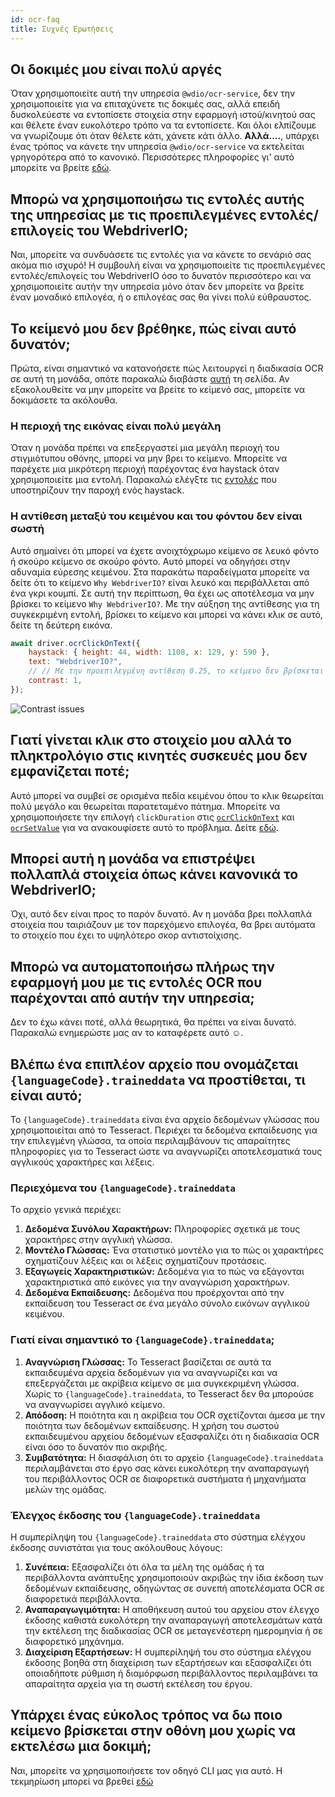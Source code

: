 ```yaml
---
id: ocr-faq
title: Συχνές Ερωτήσεις
---
```


## Οι δοκιμές μου είναι πολύ αργές

Όταν χρησιμοποιείτε αυτή την υπηρεσία `@wdio/ocr-service`, δεν την χρησιμοποιείτε για να επιταχύνετε τις δοκιμές σας, αλλά επειδή δυσκολεύεστε να εντοπίσετε στοιχεία στην εφαρμογή ιστού/κινητού σας και θέλετε έναν ευκολότερο τρόπο να τα εντοπίσετε. Και όλοι ελπίζουμε να γνωρίζουμε ότι όταν θέλετε κάτι, χάνετε κάτι άλλο. **Αλλά....**, υπάρχει ένας τρόπος να κάνετε την υπηρεσία `@wdio/ocr-service` να εκτελείται γρηγορότερα από το κανονικό. Περισσότερες πληροφορίες γι' αυτό μπορείτε να βρείτε [εδώ](./more-test-optimization).

## Μπορώ να χρησιμοποιήσω τις εντολές αυτής της υπηρεσίας με τις προεπιλεγμένες εντολές/επιλογείς του WebdriverIO;

Ναι, μπορείτε να συνδυάσετε τις εντολές για να κάνετε το σενάριό σας ακόμα πιο ισχυρό! Η συμβουλή είναι να χρησιμοποιείτε τις προεπιλεγμένες εντολές/επιλογείς του WebdriverIO όσο το δυνατόν περισσότερο και να χρησιμοποιείτε αυτήν την υπηρεσία μόνο όταν δεν μπορείτε να βρείτε έναν μοναδικό επιλογέα, ή ο επιλογέας σας θα γίνει πολύ εύθραυστος.

## Το κείμενό μου δεν βρέθηκε, πώς είναι αυτό δυνατόν;

Πρώτα, είναι σημαντικό να κατανοήσετε πώς λειτουργεί η διαδικασία OCR σε αυτή τη μονάδα, οπότε παρακαλώ διαβάστε [αυτή](./ocr-testing) τη σελίδα. Αν εξακολουθείτε να μην μπορείτε να βρείτε το κείμενό σας, μπορείτε να δοκιμάσετε τα ακόλουθα.

### Η περιοχή της εικόνας είναι πολύ μεγάλη

Όταν η μονάδα πρέπει να επεξεργαστεί μια μεγάλη περιοχή του στιγμιότυπου οθόνης, μπορεί να μην βρει το κείμενο. Μπορείτε να παρέχετε μια μικρότερη περιοχή παρέχοντας ένα haystack όταν χρησιμοποιείτε μια εντολή. Παρακαλώ ελέγξτε τις [εντολές](./ocr-click-on-text) που υποστηρίζουν την παροχή ενός haystack.

### Η αντίθεση μεταξύ του κειμένου και του φόντου δεν είναι σωστή

Αυτό σημαίνει ότι μπορεί να έχετε ανοιχτόχρωμο κείμενο σε λευκό φόντο ή σκούρο κείμενο σε σκούρο φόντο. Αυτό μπορεί να οδηγήσει στην αδυναμία εύρεσης κειμένου. Στα παρακάτω παραδείγματα μπορείτε να δείτε ότι το κείμενο `Why WebdriverIO?` είναι λευκό και περιβάλλεται από ένα γκρι κουμπί. Σε αυτή την περίπτωση, θα έχει ως αποτέλεσμα να μην βρίσκει το κείμενο `Why WebdriverIO?`. Με την αύξηση της αντίθεσης για τη συγκεκριμένη εντολή, βρίσκει το κείμενο και μπορεί να κάνει κλικ σε αυτό, δείτε τη δεύτερη εικόνα.

```js
await driver.ocrClickOnText({
    haystack: { height: 44, width: 1108, x: 129, y: 590 },
    text: "WebdriverIO?",
    // // Με την προεπιλεγμένη αντίθεση 0.25, το κείμενο δεν βρίσκεται
    contrast: 1,
});
```

![Contrast issues](/img/ocr/increased-contrast.jpg)

## Γιατί γίνεται κλικ στο στοιχείο μου αλλά το πληκτρολόγιο στις κινητές συσκευές μου δεν εμφανίζεται ποτέ;

Αυτό μπορεί να συμβεί σε ορισμένα πεδία κειμένου όπου το κλικ θεωρείται πολύ μεγάλο και θεωρείται παρατεταμένο πάτημα. Μπορείτε να χρησιμοποιήσετε την επιλογή `clickDuration` στις [`ocrClickOnText`](./ocr-click-on-text) και [`ocrSetValue`](./ocr-set-value) για να ανακουφίσετε αυτό το πρόβλημα. Δείτε [εδώ](./ocr-click-on-text#options).

## Μπορεί αυτή η μονάδα να επιστρέψει πολλαπλά στοιχεία όπως κάνει κανονικά το WebdriverIO;

Όχι, αυτό δεν είναι προς το παρόν δυνατό. Αν η μονάδα βρει πολλαπλά στοιχεία που ταιριάζουν με τον παρεχόμενο επιλογέα, θα βρει αυτόματα το στοιχείο που έχει το υψηλότερο σκορ αντιστοίχισης.

## Μπορώ να αυτοματοποιήσω πλήρως την εφαρμογή μου με τις εντολές OCR που παρέχονται από αυτήν την υπηρεσία;

Δεν το έχω κάνει ποτέ, αλλά θεωρητικά, θα πρέπει να είναι δυνατό. Παρακαλώ ενημερώστε μας αν το καταφέρετε αυτό ☺️.

## Βλέπω ένα επιπλέον αρχείο που ονομάζεται `{languageCode}.traineddata` να προστίθεται, τι είναι αυτό;

Το `{languageCode}.traineddata` είναι ένα αρχείο δεδομένων γλώσσας που χρησιμοποιείται από το Tesseract. Περιέχει τα δεδομένα εκπαίδευσης για την επιλεγμένη γλώσσα, τα οποία περιλαμβάνουν τις απαραίτητες πληροφορίες για το Tesseract ώστε να αναγνωρίζει αποτελεσματικά τους αγγλικούς χαρακτήρες και λέξεις.

### Περιεχόμενα του `{languageCode}.traineddata`

Το αρχείο γενικά περιέχει:

1. **Δεδομένα Συνόλου Χαρακτήρων:** Πληροφορίες σχετικά με τους χαρακτήρες στην αγγλική γλώσσα.
1. **Μοντέλο Γλώσσας:** Ένα στατιστικό μοντέλο για το πώς οι χαρακτήρες σχηματίζουν λέξεις και οι λέξεις σχηματίζουν προτάσεις.
1. **Εξαγωγείς Χαρακτηριστικών:** Δεδομένα για το πώς να εξάγονται χαρακτηριστικά από εικόνες για την αναγνώριση χαρακτήρων.
1. **Δεδομένα Εκπαίδευσης:** Δεδομένα που προέρχονται από την εκπαίδευση του Tesseract σε ένα μεγάλο σύνολο εικόνων αγγλικού κειμένου.

### Γιατί είναι σημαντικό το `{languageCode}.traineddata`;

1. **Αναγνώριση Γλώσσας:** Το Tesseract βασίζεται σε αυτά τα εκπαιδευμένα αρχεία δεδομένων για να αναγνωρίζει και να επεξεργάζεται με ακρίβεια κείμενο σε μια συγκεκριμένη γλώσσα. Χωρίς το `{languageCode}.traineddata`, το Tesseract δεν θα μπορούσε να αναγνωρίσει αγγλικό κείμενο.
1. **Απόδοση:** Η ποιότητα και η ακρίβεια του OCR σχετίζονται άμεσα με την ποιότητα των δεδομένων εκπαίδευσης. Η χρήση του σωστού εκπαιδευμένου αρχείου δεδομένων εξασφαλίζει ότι η διαδικασία OCR είναι όσο το δυνατόν πιο ακριβής.
1. **Συμβατότητα:** Η διασφάλιση ότι το αρχείο `{languageCode}.traineddata` περιλαμβάνεται στο έργο σας κάνει ευκολότερη την αναπαραγωγή του περιβάλλοντος OCR σε διαφορετικά συστήματα ή μηχανήματα μελών της ομάδας.

### Έλεγχος έκδοσης του `{languageCode}.traineddata`

Η συμπερίληψη του `{languageCode}.traineddata` στο σύστημα ελέγχου έκδοσης συνιστάται για τους ακόλουθους λόγους:

1. **Συνέπεια:** Εξασφαλίζει ότι όλα τα μέλη της ομάδας ή τα περιβάλλοντα ανάπτυξης χρησιμοποιούν ακριβώς την ίδια έκδοση των δεδομένων εκπαίδευσης, οδηγώντας σε συνεπή αποτελέσματα OCR σε διαφορετικά περιβάλλοντα.
1. **Αναπαραγωγιμότητα:** Η αποθήκευση αυτού του αρχείου στον έλεγχο έκδοσης καθιστά ευκολότερη την αναπαραγωγή αποτελεσμάτων κατά την εκτέλεση της διαδικασίας OCR σε μεταγενέστερη ημερομηνία ή σε διαφορετικό μηχάνημα.
1. **Διαχείριση Εξαρτήσεων:** Η συμπερίληψή του στο σύστημα ελέγχου έκδοσης βοηθά στη διαχείριση των εξαρτήσεων και εξασφαλίζει ότι οποιαδήποτε ρύθμιση ή διαμόρφωση περιβάλλοντος περιλαμβάνει τα απαραίτητα αρχεία για τη σωστή εκτέλεση του έργου.

## Υπάρχει ένας εύκολος τρόπος να δω ποιο κείμενο βρίσκεται στην οθόνη μου χωρίς να εκτελέσω μια δοκιμή;

Ναι, μπορείτε να χρησιμοποιήσετε τον οδηγό CLI μας για αυτό. Η τεκμηρίωση μπορεί να βρεθεί [εδώ](./cli-wizard)
